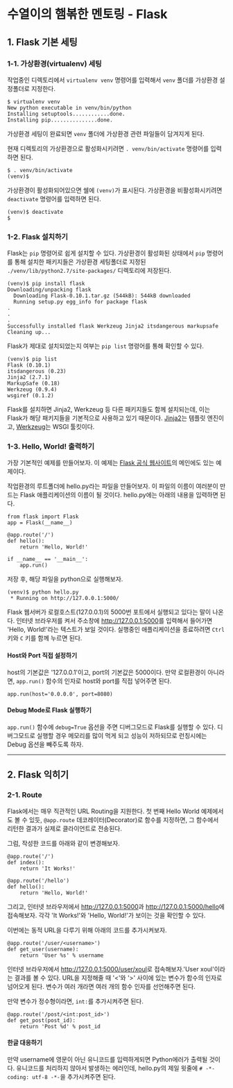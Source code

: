 # 수열이의 햄볶한 멘토링 - Flask

## 1. Flask 기본 세팅

### 1-1. 가상환경(virtualenv) 세팅

작업중인 디렉토리에서 `virtualenv venv` 명령어를 입력해서 `venv` 폴더를 가상환경 설정폴더로 지정한다.

```
$ virtualenv venv
New python executable in venv/bin/python
Installing setuptools............done.
Installing pip...............done.
```

가상환경 세팅이 완료되면 `venv` 폴더에 가상환경 관련 파일들이 담겨지게 된다.

현재 디렉토리의 가상환경으로 활성화시키려면 `. venv/bin/activate` 명령어를 입력하면 된다.

```
$ . venv/bin/activate
(venv)$
```

가상환경이 활성화되어있으면 쉘에 `(venv)`가 표시된다. 가상환경을 비활성화시키려면 `deactivate` 명령어를 입력하면 된다.

```
(venv)$ deactivate
$
```



### 1-2. Flask 설치하기

Flask는 `pip` 명령어로 쉽게 설치할 수 있다. 가상환경이 활성화된 상태에서 `pip` 명령어를 통해 설치한 패키지들은 가상환경 세팅폴더로 지정된 `./venv/lib/python2.7/site-packages/` 디렉토리에 저장된다.

```
(venv)$ pip install flask
Downloading/unpacking flask
  Downloading Flask-0.10.1.tar.gz (544kB): 544kB downloaded
  Running setup.py egg_info for package flask
.
.
.
Successfully installed flask Werkzeug Jinja2 itsdangerous markupsafe
Cleaning up...
```

Flask가 제대로 설치되었는지 여부는 `pip list` 명령어를 통해 확인할 수 있다.

```
(venv)$ pip list
Flask (0.10.1)
itsdangerous (0.23)
Jinja2 (2.7.1)
MarkupSafe (0.18)
Werkzeug (0.9.4)
wsgiref (0.1.2)
```

Flask를 설치하면 Jinja2, Werkzeug 등 다른 패키지들도 함께 설치되는데, 이는 Flask가 해당 패키지들을 기본적으로 사용하고 있기 때문이다. [Jinja2][1]는 템플릿 엔진이고, [Werkzeug][2]는 WSGI 툴킷이다.



### 1-3. Hello, World! 출력하기

가장 기본적인 예제를 만들어보자. 이 예제는 [Flask 공식 웹사이트](http://flask.pocoo.org/)의 메인에도 있는 예제이다.

작업환경의 루트폴더에 hello.py라는 파일을 만들어보자. 이 파일의 이름이 여러분이 만드는 Flask 애플리케이션의 이름이 될 것이다. hello.py에는 아래의 내용을 입력하면 된다.

```
from flask import Flask
app = Flask(__name__)

@app.route('/')
def hello():
	return 'Hello, World!'

if __name__ == '__main__':
	app.run()
```

저장 후, 해당 파일을 python으로 실행해보자.

```
(venv)$ python hello.py
 * Running on http://127.0.0.1:5000/
```

Flask 웹서버가 로컬호스트(127.0.0.1)의 5000번 포트에서 실행되고 있다는 말이 나온다. 인터넷 브라우저를 켜서 주소창에 <http://127.0.0.1:5000>를 입력해서 들어가면 'Hello, World!'라는 텍스트가 보일 것이다. 실행중인 애플리케이션을 종료하려면 `Ctrl`키와 `C` 키를 함께 누르면 된다.


#### Host와 Port 직접 설정하기

host의 기본값은 '127.0.0.1'이고, port의 기본값은 5000이다. 만약 로컬환경이 아니라면, `app.run()` 함수의 인자로 host와 port를 직접 넣어주면 된다.

```
app.run(host='0.0.0.0', port=8080)
```


#### Debug Mode로 Flask 실행하기

`app.run()` 함수에 `debug=True` 옵션을 주면 디버그모드로 Flask를 실행할 수 있다. 디버그모드로 실행할 경우 메모리를 많이 먹게 되고 성능이 저하되므로 런칭시에는 Debug 옵션을 빼주도록 하자.



---



## 2. Flask 익히기

### 2-1. Route

Flask에서는 매우 직관적인 URL Routing을 지원한다. 첫 번째 Hello World 예제에서도 볼 수 있듯, `@app.route` 데코레이터(Decorator)로 함수를 지정하면, 그 함수에서 리턴한 결과가 실제로 클라이언트로 전송된다.

그럼, 작성한 코드를 아래와 같이 변경해보자.

```
@app.route('/')
def index():
	return 'It Works!'
	
@app.route('/hello')
def hello():
	return 'Hello, World!'
```

그리고, 인터넷 브라우저에서 <http://127.0.0.1:5000>과 <http://127.0.0.1:5000/hello>에 접속해보자. 각각 'It Works!'와 'Hello, World!'가 보이는 것을 확인할 수 있다.

이번에는 동적 URL을 다루기 위해 아래의 코드를 추가시켜보자.

```
@app.route('/user/<username>')
def get_user(username):
	return 'User %s' % username
```

인터넷 브라우저에서 <http://127.0.0.1:5000/user/xoul>로 접속해보자.'User xoul'이라는 결과를 볼 수 있다. URL을 지정해줄 때 '<'와 '>' 사이에 있는 변수가 함수의 인자로 넘어오게 된다. 변수가 여러 개라면 여러 개의 함수 인자를 선언해주면 된다.

만약 변수가 정수형이라면, `int:`를 추가시켜주면 된다.

```
@app.route('/post/<int:post_id>')
def get_post(post_id):
	return 'Post %d' % post_id
```

#### 한글 대응하기

만약 username에 영문이 아닌 유니코드를 입력하게되면 Python에러가 출력될 것이다. 유니코드를 처리하지 않아서 발생하는 에러인데, hello.py의 제일 윗줄에 `# -*- coding: utf-8 -*-`을 추가시켜주면 된다.



[1]: [http://jinja.pocoo.org/docs/] "Jinja2 Documentation"
[2]: [http://werkzeug.pocoo.org/docs/] "Werkzeug Documentation"